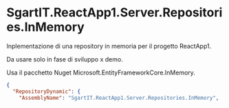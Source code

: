 ﻿# SgartIT.ReactApp1.Server.Repositories.InMemory

Inplementazione di una repository in memoria per il progetto ReactApp1.

Da usare solo in fase di sviluppo x demo.

Usa il pacchetto Nuget Microsoft.EntityFrameworkCore.InMemory.

```json
{
  "RepositoryDynamic": {
    "AssemblyName": "SgartIT.ReactApp1.Server.Repositories.InMemory",


```

